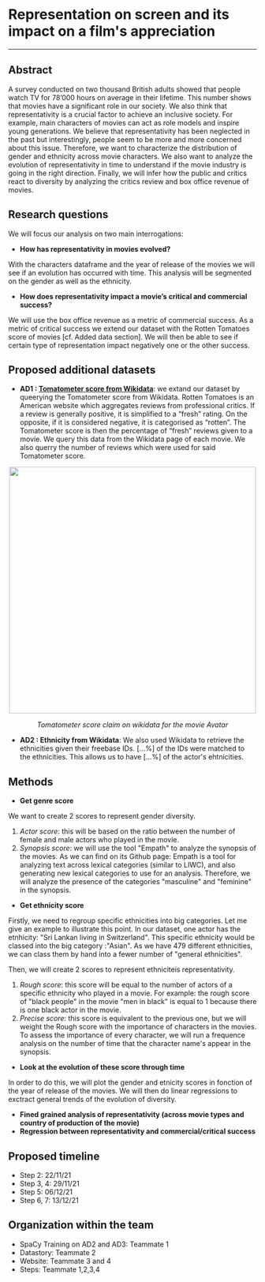 # Representation on screen and its impact on a film's appreciation

___ ___

## Abstract

A survey conducted on two thousand British adults showed that people watch TV for 78’000 hours on average in their lifetime. This number shows that movies have a significant role in our society. We also think that representativity is a crucial factor to achieve an inclusive society. For example, main characters of movies can act as role models and inspire young generations. We believe that representativity has been neglected in the past but interestingly, people seem to be more and more concerned about this issue. 
Therefore, we want to characterize the distribution of gender and ethnicity across movie characters. We also want to analyze the evolution of representativity in time to understand if the movie industry is going in the right direction. Finally, we will infer how the public and critics react to diversity by analyzing the critics review and box office revenue of movies. 



## Research questions

We will focus our analysis on two main interrogations:


* **How has representativity in movies evolved?** 

With the characters dataframe and the year of release of the movies we will see if an evolution has occurred with time. This analysis will be segmented on the gender as well as the ethnicity.

* **How does representativity impact a movie’s critical and commercial success?**

We will use the box office revenue as a metric of commercial success. As a metric of critical success we extend our dataset with the Rotten Tomatoes score of movies [cf. Added data section]. We will then be able to see if certain type of representation impact negatively one or the other success.


## Proposed additional datasets

* **AD1 : [Tomatometer score from Wikidata](https://www.rottentomatoes.com/)**: we extand our dataset by queerying the Tomatometer score from Wikidata. Rotten Tomatoes is an American website which aggregates reviews from professional critics. 
If a review is generally positive, it is simplified to a “fresh” rating. On the opposite, if it is considered negative, it is categorised as “rotten”. The Tomatometer score is then the percentage of “fresh” reviews given to a movie. 
We query this data from the Wikidata page of each movie. We also querry the number of reviews which were used for said Tomatometer score.

<p align="center">
  <img src="https://github.com/epfl-ada/ada-2022-homework-1-talesof1001datapoints/blob/main/tomatometer_score.png" width="500">
</p>
<p align="center">
  <em>Tomatometer score claim on wikidata for the movie Avatar</em>
</p>

* **AD2 : Ethnicity from Wikidata**: We also used Wikidata to retrieve the ethnicities given their freebase IDs. [...%] of the IDs were matched to the ethnicities. This allows us to have [...%] of the actor's ehtnicities.


## Methods
* **Get genre score**

We want to create 2 scores to represent gender diversity. 

1. *Actor score*: this will be based on the ratio between the number of female and male actors who played in the movie.
2. *Synopsis score*: we will use the tool "Empath" to analyze the synopsis of the movies. As we can find on its Github page: Empath is a tool for analyzing text across lexical categories (similar to LIWC), and also generating new lexical categories to use for an analysis. Therefore, we will analyze the presence of the categories "masculine" and "feminine" in the synopsis.   

* **Get ethnicity score**

Firstly, we need to regroup specific ethnicities into big categories. Let me give an example to illustrate this point. In our dataset, one actor has the etnhicity: "Sri Lankan living in Switzerland". This specific ethnicity would be classed into the big category :"Asian". As we have 479 different ethnicities, we can class them by hand into a fewer number of "general ethnicities".

Then, we will create 2 scores to represent ethniciteis representativity. 
1. *Rough score*: this score will be equal to the number of actors of a specific ethnicity who played in a movie. For example: the rough score of "black people" in the movie "men in black" is equal to 1 because there is one black actor in the movie. 
2. *Precise score*: this score is equivalent to the previous one, but we will weight the Rough score with the importance of characters in the movies. To assess the importance of every character, we will run a frequence analysis on the number of time that the character name's appear in the synopsis. 

* **Look at the evolution of these score through time**

In order to do this, we will plot the gender and etnicity scores in fonction of the year of release of the movies. We will then do linear regressions to exctract general trends of the evolution of diversity. 

* **Fined grained analysis of representativity (across movie types and country of production of the movie)**
* **Regression between representativity and commercial/critical success**


## Proposed timeline

* Step 2: 22/11/21
* Step 3, 4: 29/11/21
* Step 5: 06/12/21
* Step 6, 7: 13/12/21

## Organization within the team

* SpaCy Training on AD2 and AD3: Teammate 1
* Datastory: Teammate 2
* Website: Teammate 3 and 4
* Steps: Teammate 1,2,3,4
